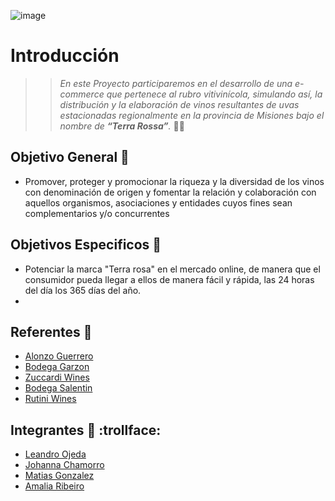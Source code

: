 ![image](https://user-images.githubusercontent.com/94580563/167222122-37ca5da2-5fe1-4e20-ae4d-c5bf2c6f259d.png)

# Introducción
>>*En este Proyecto participaremos en el desarrollo de una e-commerce que pertenece al rubro vitivinícola, simulando así, la distribución y la elaboración de vinos resultantes de uvas estacionadas regionalmente en la provincia de Misiones bajo el nombre de ***“Terra Rossa”***.* 🍇🍷

## Objetivo General :dart:
- Promover, proteger y promocionar la riqueza y la diversidad de los vinos con denominación de origen y fomentar la relación y colaboración con aquellos organismos, asociaciones y entidades cuyos fines sean complementarios y/o concurrentes

## Objetivos Especificos :dart:
- Potenciar la marca "Terra rosa" en el mercado online, de manera que el consumidor pueda llegar a ellos de manera fácil y rápida, las 24 horas del día los 365 días del año.
- 

## Referentes :pencil:

- [Alonzo Guerrero](https://shopalonsoguerrerowines.com/)
- [Bodega Garzon](https://bodegagarzon.com/)
- [Zuccardi Wines](https://zuccardiwines.com/)
- [Bodega Salentin](http://www.bodegasalentein.com/es/home.html/)
- [Rutini Wines](https://rutiniwines.com/)

## Integrantes  🍷 :trollface:

- [Leandro Ojeda](https://github.com/LeandroOJeda)
- [Johanna Chamorro](https://github.com/JohannaCh)
- [Matias Gonzalez](https://github.com/MatiasGonzalez1)
- [Amalia Ribeiro](https://github.com/AmalitaR)


